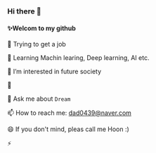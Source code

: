 ### Hi there 👋

#### ✨Welcom to my github

🔭 Trying to get a job

🌱 Learning Machin learing, Deep learning, AI etc.

👯 I’m interested in future society

🤔 

💬 Ask me about `Dream`

📫 How to reach me: dad0439@naver.com

😄 If you don't mind, pleas call me Hoon :)

⚡ 
